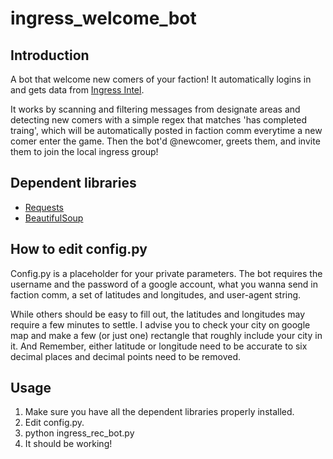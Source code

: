 # ingress_welcome_bot

## Introduction
A bot that welcome new comers of your faction! It automatically logins in and gets data from [Ingress Intel](https://www.ingress.com/intel).

It works by scanning and filtering messages from designate areas and detecting new comers with a simple regex that matches 'has completed traing', which will be automatically posted in faction comm everytime a new comer enter the game.
Then the bot'd @newcomer, greets them, and invite them to join the local ingress group!

## Dependent libraries
- [Requests](http://www.python-requests.org/en/master/)
- [BeautifulSoup](http://www.crummy.com/software/BeautifulSoup/bs4/)

## How to edit config.py
Config.py is a placeholder for your private parameters. The bot requires the username and the password of a google account, what you wanna send in faction comm, a set of latitudes and longitudes, and user-agent string.

While others should be easy to fill out, the latitudes and longitudes may require a few minutes to settle. I advise you to check your city on google map and make a few (or just one) rectangle that roughly include your city in it. And Remember, either latitude or longitude need to be accurate to six decimal places and decimal points need to be removed.

## Usage 
1. Make sure you have all the dependent libraries properly installed.
2. Edit config.py.
3. python ingress_rec_bot.py
4. It should be working!
